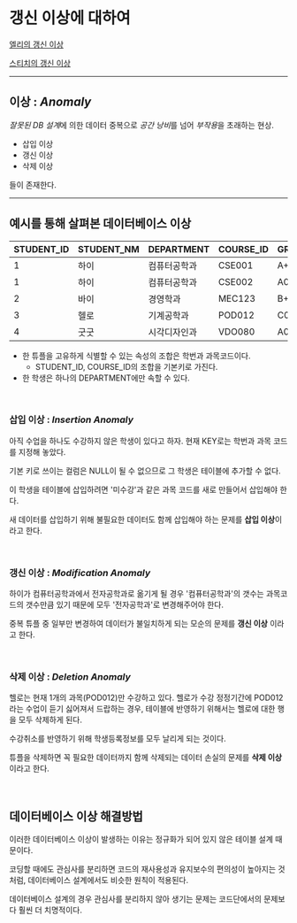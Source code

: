 # 갱신 이상에 대하여

[엘리의 갱신 이상](elly-update-anomaly.md)

[스티치의 갱신 이상](stitch.md)

---

## 이상 : *Anomaly*

*잘못된 DB 설계*에 의한 데이터 중복으로 *공간 낭비*를 넘어 *부작용*을 초래하는 현상.

- 삽입 이상
- 갱신 이상
- 삭제 이상

들이 존재한다.

---

##  예시를 통해 살펴본 데이터베이스 이상

| STUDENT_ID | STUDENT_NM | DEPARTMENT   | COURSE_ID | GRADE |
| ---------- | ---------- | ------------ | --------- | ----- |
| 1          | 하이       | 컴퓨터공학과 | CSE001    | A+    |
| 1          | 하이       | 컴퓨터공학과 | CSE002    | A0    |
| 2          | 바이       | 경영학과     | MEC123    | B+    |
| 3          | 헬로       | 기계공학과   | POD012    | C0    |
| 4          | 굿굿       | 시각디자인과 | VDO080    | A0    |

- 한 튜플을 고유하게 식별할 수 있는 속성의 조합은 학번과 과목코드이다.
  - STUDENT_ID, COURSE_ID의 조합을 기본키로 가진다.
- 한 학생은 하나의 DEPARTMENT에만 속할 수 있다.



<br/>

### 삽입 이상 : *Insertion Anomaly*

아직 수업을 하나도 수강하지 않은 학생이 있다고 하자. 현재 KEY로는 학번과 과목 코드를 지정해 놓았다.

기본 키로 쓰이는 컬럼은 NULL이 될 수 없으므로 그 학생은 테이블에 추가할 수 없다.

이 학생을 테이블에 삽입하려면 '미수강'과 같은 과목 코드를 새로 만들어서 삽입해야 한다.

새 데이터를 삽입하기 위해 불필요한 데이터도 함께 삽입해야 하는 문제를 **삽입 이상**이라고 한다.

<br/>

### 갱신 이상 : *Modification Anomaly*

하이가 컴퓨터공학과에서 전자공학과로 옮기게 될 경우 '컴퓨터공학과'의 갯수는 과목코드의 갯수만큼 있기 때문에 모두 '전자공학과'로 변경해주어야 한다.

중복 튜플 중 일부만 변경하여 데이터가 불일치하게 되는 모순의 문제를 **갱신 이상** 이라고 한다.

<br/>

### 삭제 이상 : *Deletion Anomaly*

헬로는 현재 1개의 과목(POD012)만 수강하고 있다. 헬로가 수강 정정기간에 POD012라는 수업이 듣기 싫어져서 드랍하는 경우, 테이블에 반영하기 위해서는 헬로에 대한 행을 모두 삭제하게 된다.

수강취소를 반영하기 위해 학생등록정보를 모두 날리게 되는 것이다.

튜플을 삭제하면 꼭 필요한 데이터까지 함께 삭제되는 데이터 손실의 문제를 **삭제 이상**이라고 한다.



<br/>

## 데이터베이스 이상 해결방법

이러한 데이터베이스 이상이 발생하는 이유는 정규화가 되어 있지 않은 테이블 설계 때문이다.

코딩할 때에도 관심사를 분리하면 코드의 재사용성과 유지보수의 편의성이 높아지는 것처럼, 데이터베이스 설계에서도 비슷한 원칙이 적용된다.

데이터베이스 설계의 경우 관심사를 분리하지 않아 생기는 문제는 코드단에서의 문제보다 훨씬 더 치명적이다.

